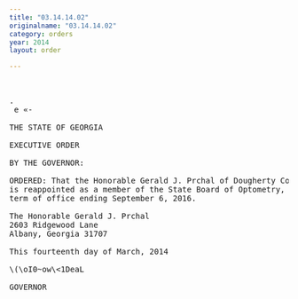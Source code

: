 ```yaml
---
title: "03.14.14.02"
originalname: "03.14.14.02"
category: orders
year: 2014
layout: order

---
```

<pre>
 

.
 e «-

THE STATE OF GEORGIA

EXECUTIVE ORDER

BY THE GOVERNOR:

ORDERED: That the Honorable Gerald J. Prchal of Dougherty County, Georgia,
is reappointed as a member of the State Board of Optometry, for a
term of office ending September 6, 2016.

The Honorable Gerald J. Prchal
2603 Ridgewood Lane
Albany, Georgia 31707

This fourteenth day of March, 2014

\(\oI0~ow\<1DeaL

GOVERNOR

</pre>
